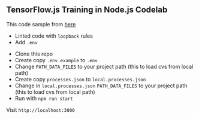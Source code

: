 ## TensorFlow.js Training in Node.js Codelab

This code sample from [here](https://codelabs.developers.google.com/codelabs/tensorflowjs-nodejs-codelab)

- Linted code with `loopback` rules
- Add `.env`

* Clone this repo 
* Create copy `.env.example` to `.env`  
* Change `PATH_DATA_FILES` to your project path (this to load cvs from local path)
* Create copy `processes.json` to `local.processes.json`  
* Change in `local.processes.json` `PATH_DATA_FILES` to your project path (this to load cvs from local path)
* Run with `npm run start`

Visit `http://localhost:3000`
